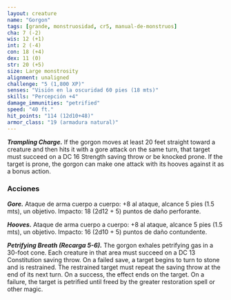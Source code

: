 ```yaml
---
layout: creature
name: "Gorgon"
tags: [grande, monstruosidad, cr5, manual-de-monstruos]
cha: 7 (-2)
wis: 12 (+1)
int: 2 (-4)
con: 18 (+4)
dex: 11 (0)
str: 20 (+5)
size: Large monstrosity
alignment: unaligned
challenge: "5 (1,800 XP)"
senses: "Visión en la oscuridad 60 pies (18 mts)"
skills: "Percepción +4"
damage_immunities: "petrified"
speed: "40 ft."
hit_points: "114 (12d10+48)"
armor_class: "19 (armadura natural)"
---
```


***Trampling Charge.*** If the gorgon moves at least 20 feet straight toward a creature and then hits it with a gore attack on the same turn, that target must succeed on a DC 16 Strength saving throw or be knocked prone. If the target is prone, the gorgon can make one attack with its hooves against it as a bonus action.

### Acciones

***Gore.*** Ataque de arma cuerpo a cuerpo: +8 al ataque, alcance 5 pies (1.5 mts), un objetivo. Impacto: 18 (2d12 + 5) puntos de daño perforante.

***Hooves.*** Ataque de arma cuerpo a cuerpo: +8 al ataque, alcance 5 pies (1.5 mts), un objetivo. Impacto: 16 (2d10 + 5) puntos de daño contundente.

***Petrifying Breath (Recarga 5-6).*** The gorgon exhales petrifying gas in a 30-foot cone. Each creature in that area must succeed on a DC 13 Constitution saving throw. On a failed save, a target begins to turn to stone and is restrained. The restrained target must repeat the saving throw at the end of its next turn. On a success, the effect ends on the target. On a failure, the target is petrified until freed by the greater restoration spell or other magic.